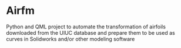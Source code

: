# Airfm
Python and QML project to automate the transformation of airfoils downloaded from the UIUC database and prepare them to be used as curves in Solidworks and/or other modeling software
